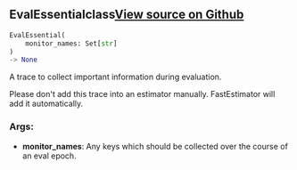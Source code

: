 ## EvalEssential<span class="tag">class</span><a class="sourcelink" href=https://github.com/fastestimator/fastestimator/blob/r1.2/fastestimator/trace/trace.py/#L187-L212>View source on Github</a>
```python
EvalEssential(
	monitor_names: Set[str]
)
-> None
```
A trace to collect important information during evaluation.

Please don't add this trace into an estimator manually. FastEstimator will add it automatically.


<h3>Args:</h3>


* **monitor_names**: Any keys which should be collected over the course of an eval epoch.

